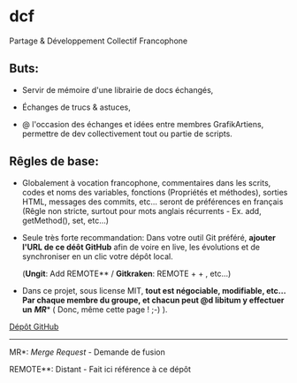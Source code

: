 # dcf
Partage & Développement Collectif Francophone

## Buts:

- Servir de mémoire d'une librairie de docs échangés,

- Échanges de trucs & astuces,

- @ l'occasion des échanges et idées entre membres GrafikArtiens, permettre de dev collectivement tout ou partie de scripts.

## Rêgles de base:

- Globalement à vocation francophone, commentaires dans les scrits, codes et noms des variables, fonctions (Propriétés et méthodes), sorties HTML, messages des commits, etc... seront de préférences en français (Rêgle non stricte, surtout pour mots anglais récurrents - Ex. add, getMethod(), set, etc...)

- Seule très forte recommandation: Dans votre outil Git préféré, **ajouter l'URL de ce déôt GitHub** afin de voire en live, les évolutions et de synchroniser en un clic votre dépôt local.

  (**Ungit**: Add REMOTE** / **Gitkraken**: REMOTE + + , etc...)

- Dans ce projet, sous license MIT, **tout est négociable, modifiable, etc... Par chaque membre du groupe, et chacun peut @d libitum y effectuer un** ***MR**** ( Donc, même cette page ! ;-) ).

[Dépôt GitHub](https://github.com/c57fr/dcf)

----

MR*: *Merge Request* - Demande de fusion

REMOTE**: Distant - Fait ici référence à ce dépôt